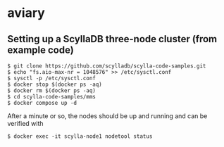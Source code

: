 # aviary

## Setting up a ScyllaDB three-node cluster (from example code)

```
$ git clone https://github.com/scylladb/scylla-code-samples.git
$ echo "fs.aio-max-nr = 1048576" >> /etc/sysctl.conf
$ sysctl -p /etc/sysctl.conf
$ docker stop $(docker ps -aq)
$ docker rm $(docker ps -aq)
$ cd scylla-code-samples/mms
$ docker compose up -d
```
After a minute or so, the nodes should be up and running and can be verified with 
```
$ docker exec -it scylla-node1 nodetool status
```
